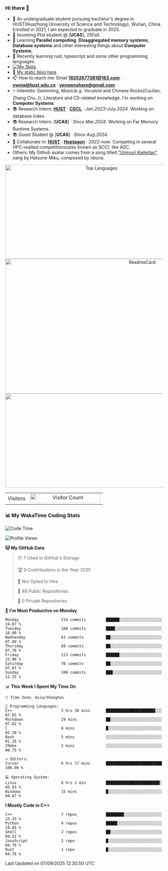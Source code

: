 ### Hi there 👋

<!--
<div align="center">
    <img  src="profile.jpg" width="600" height="300"/>
</div>
^A poem in Chinese, show my figure.
-->

<!--
**SSK015/SSK015** is a ✨ _special_ ✨ repository because its `README.md` (this file) appears on your GitHub profile.

Here are some ideas to get you started:

- 🔭 I’m currently working on ...
- 🌱 I’m currently learning ...
- 👯 I’m looking to collaborate on ...
- 🤔 I’m looking for help with ...
- 💬 Ask me about ...
- 📫 How to reach me: ...
- 😄 Pronouns: ...
- ⚡ Fun fact: ...
-->

- 🔭 An undergraduate student pursuing bachelor's degree in HUST(Huazhong University of Science and Technology), Wuhan, China. Enrolled in 2021, I am expected to graduate in 2025.
- 💬 Incoming Phd student @ [**UCAS**], 25Fall.
- 🌱 Learning **Parallel computing**, **Disaggregated memory systems**, **Database systems** and other interesting things about **Computer Systems**.
- 🤔 Recently learning rust, typescript and some other programming languages.
- [![My Skills](https://skillicons.dev/icons?i=cpp,python,typescript,javascript,fortran,latex,matlab,tailwind)](https://skillicons.dev)
- 👯 [My static blog here](https://ssk015.github.io/) <!-- - 🤔 [My dynamic blog here](https://pochengqiru.cn/)-->
- 📫 How to reach me: Email **18252677381@163.com** · **ywxia@hust.edu.cn** · **yenwenshare@gmail.com**
- ⚡ Interests: Swimming, Music(e.g. Vocaloid and Chinese Rocks(CuiJian, Zhang Chu..)), Literature and CS-related knowledge. I'm working on **Computer Systems**.
- 📚 Research Intern: [**HUST**](https://hust.edu.cn/) · [**CGCL**](http://grid.hust.edu.cn/) · *Jan.2023-July.2024*. Working on database index.
- 📚 Research Intern: [**UCAS**] · *Since Mar.2024*. Working on Far Memory Runtime Systems. 
- 📚 Guest Student @ [**UCAS**] · *Since Aug.2024*.
- 👯 Collaborate in: [**HUST**](https://hust.edu.cn/) · [**Heptagon**](https://github.com/heptagonhust) · *2022-now*. Competing in several HPC-realted competitions(also known as SCC), like ASC.
- Others: My Github avatar comes from a song titled ["Umiyuri Kaiteitan"](https://www.youtube.com/watch?v=7JANm3jOb2k) sang by Hatsune Miku, composed by nbuna.

<div align="center">

<img src="https://readme-stats.clckblog.space/api?username=SSK015&show_icons=true&title_color=ffffff&icon_color=bb2acf&text_color=daf7dc&bg_color=151515" alt="Top Languages" width="600" height="300">   
 
<img src="https://github-readme-stats.vercel.app/api/top-langs/?username=SSK015&hide=html,tex&langs_count=10&layout=compact&theme=react&hide_border=true" alt="ReadmeCard" width="860" height="430">
    
<!-- [![Readme Card](https://readme-stats.clckblog.space/api?username=SSK015&show_icons=true&title_color=ffffff&icon_color=bb2acf&text_color=daf7dc&bg_color=151515)](https://github.com/anuraghazra/github-readme-stats) -->
    
<!-- [![Top Langs](https://readme-stats.clckblog.space/api/top-langs/?username=SSK015&layout=compact&exclude_repo=none&title_color=ffffff&icon_color=bb2acf&text_color=daf7dc&bg_color=151515)](https://github.com/anuraghazra/github-readme-stats) -->
</div>

<div align="center">
    <img  src="https://github-readme-streak-stats.herokuapp.com/?user=SSK015" width="600" height="300"/>
</div>


 <table align="center">
  <tr>
    <td>Visitors</td>
    <td><a align= "center" href="https://github.com/ssk015"><img draggable="false" src="https://profile-counter.glitch.me/ssk015/count.svg" alt="Visitor Count" height="30" width="224" /></a></td>
  </tr>
</table>

### 📊 My WakaTime Coding Stats  
<!--START_SECTION:waka-->
![Code Time](http://img.shields.io/badge/Code%20Time-434%20hrs%2047%20mins-blue)

![Profile Views](http://img.shields.io/badge/Profile%20Views-1-blue)

**🐱 My GitHub Data** 

> 📦 ? Used in GitHub's Storage 
 > 
> 🏆 0 Contributions in the Year 2025
 > 
> 🚫 Not Opted to Hire
 > 
> 📜 48 Public Repositories 
 > 
> 🔑 0 Private Repositories 
 > 
📅 **I'm Most Productive on Monday** 

```text
Monday                   214 commits         ██████░░░░░░░░░░░░░░░░░░░   24.07 % 
Tuesday                  160 commits         ████░░░░░░░░░░░░░░░░░░░░░   18.00 % 
Wednesday                63 commits          ██░░░░░░░░░░░░░░░░░░░░░░░   07.09 % 
Thursday                 69 commits          ██░░░░░░░░░░░░░░░░░░░░░░░   07.76 % 
Friday                   213 commits         ██████░░░░░░░░░░░░░░░░░░░   23.96 % 
Saturday                 70 commits          ██░░░░░░░░░░░░░░░░░░░░░░░   07.87 % 
Sunday                   100 commits         ███░░░░░░░░░░░░░░░░░░░░░░   11.25 % 
```


📊 **This Week I Spent My Time On** 

```text
🕑︎ Time Zone: Asia/Shanghai

💬 Programming Languages: 
C++                      5 hrs 30 mins       ██████████████████████░░░   87.65 % 
Markdown                 29 mins             ██░░░░░░░░░░░░░░░░░░░░░░░   07.82 % 
C                        8 mins              █░░░░░░░░░░░░░░░░░░░░░░░░   02.30 % 
Bash                     5 mins              ░░░░░░░░░░░░░░░░░░░░░░░░░   01.35 % 
CMake                    2 mins              ░░░░░░░░░░░░░░░░░░░░░░░░░   00.75 % 

🔥 Editors: 
Cursor                   6 hrs 17 mins       █████████████████████████   100.00 % 

💻 Operating System: 
Linux                    6 hrs 1 min         ████████████████████████░   95.93 % 
Windows                  15 mins             █░░░░░░░░░░░░░░░░░░░░░░░░   04.07 % 
```

**I Mostly Code in C++** 

```text
C++                      7 repos             ████████░░░░░░░░░░░░░░░░░   33.33 % 
Python                   4 repos             █████░░░░░░░░░░░░░░░░░░░░   19.05 % 
Shell                    2 repos             ██░░░░░░░░░░░░░░░░░░░░░░░   09.52 % 
JavaScript               1 repo              █░░░░░░░░░░░░░░░░░░░░░░░░   04.76 % 
Rust                     1 repo              █░░░░░░░░░░░░░░░░░░░░░░░░   04.76 % 
```




 Last Updated on 07/09/2025 12:30:50 UTC
<!--END_SECTION:waka-->


